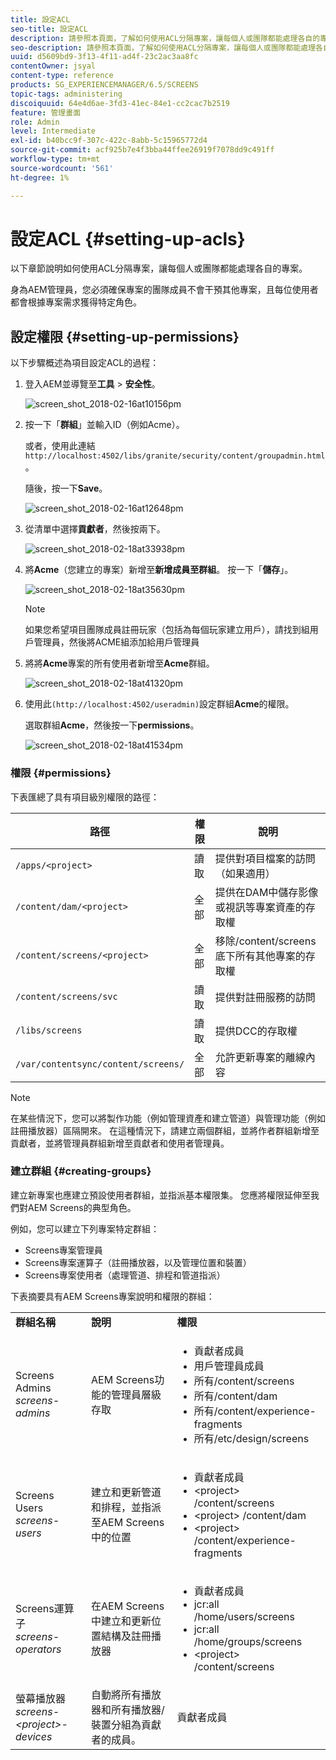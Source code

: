 ```yaml
---
title: 設定ACL
seo-title: 設定ACL
description: 請參照本頁面，了解如何使用ACL分隔專案，讓每個人或團隊都能處理各自的專案。
seo-description: 請參照本頁面，了解如何使用ACL分隔專案，讓每個人或團隊都能處理各自的專案。
uuid: d5609bd9-3f13-4f11-ad4f-23c2ac3aa8fc
contentOwner: jsyal
content-type: reference
products: SG_EXPERIENCEMANAGER/6.5/SCREENS
topic-tags: administering
discoiquuid: 64e4d6ae-3fd3-41ec-84e1-cc2cac7b2519
feature: 管理畫面
role: Admin
level: Intermediate
exl-id: b40bcc9f-307c-422c-8abb-5c15965772d4
source-git-commit: acf925b7e4f3bba44ffee26919f7078dd9c491ff
workflow-type: tm+mt
source-wordcount: '561'
ht-degree: 1%

---
```


# 設定ACL {#setting-up-acls}

以下章節說明如何使用ACL分隔專案，讓每個人或團隊都能處理各自的專案。

身為AEM管理員，您必須確保專案的團隊成員不會干預其他專案，且每位使用者都會根據專案需求獲得特定角色。

## 設定權限 {#setting-up-permissions}

以下步驟概述為項目設定ACL的過程：

1. 登入AEM並導覽至&#x200B;**工具** > **安全性**。

   ![screen_shot_2018-02-16at10156pm](assets/screen_shot_2018-02-16at10156pm.png)

1. 按一下「**群組**」並輸入ID（例如Acme）。

   或者，使用此連結`http://localhost:4502/libs/granite/security/content/groupadmin.html`。

   隨後，按一下&#x200B;**Save**。

   ![screen_shot_2018-02-16at12648pm](assets/screen_shot_2018-02-16at12648pm.png)

1. 從清單中選擇&#x200B;**貢獻者**，然後按兩下。

   ![screen_shot_2018-02-18at33938pm](assets/screen_shot_2018-02-18at33938pm.png)

1. 將&#x200B;**Acme**（您建立的專案）新增至&#x200B;**新增成員至群組**。 按一下「**儲存**」。

   ![screen_shot_2018-02-18at35630pm](assets/screen_shot_2018-02-18at35630pm.png)

   >[!NOTE]
   >
   >如果您希望項目團隊成員註冊玩家（包括為每個玩家建立用戶），請找到組用戶管理員，然後將ACME組添加給用戶管理員

1. 將將&#x200B;**Acme**&#x200B;專案的所有使用者新增至&#x200B;**Acme**&#x200B;群組。

   ![screen_shot_2018-02-18at41320pm](assets/screen_shot_2018-02-18at41320pm.png)

1. 使用此`(http://localhost:4502/useradmin)`設定群組&#x200B;**Acme**&#x200B;的權限。

   選取群組&#x200B;**Acme**，然後按一下&#x200B;**permissions**。

   ![screen_shot_2018-02-18at41534pm](assets/screen_shot_2018-02-18at41534pm.png)

### 權限 {#permissions}

下表匯總了具有項目級別權限的路徑：

| **路徑** | **權限** | **說明** |
|---|---|---|
| `/apps/<project>` | 讀取 | 提供對項目檔案的訪問（如果適用） |
| `/content/dam/<project>` | 全部 | 提供在DAM中儲存影像或視訊等專案資產的存取權 |
| `/content/screens/<project>` | 全部 | 移除/content/screens底下所有其他專案的存取權 |
| `/content/screens/svc` | 讀取 | 提供對註冊服務的訪問 |
| `/libs/screens` | 讀取 | 提供DCC的存取權 |
| `/var/contentsync/content/screens/` | 全部 | 允許更新專案的離線內容 |

>[!NOTE]
>
>在某些情況下，您可以將製作功能（例如管理資產和建立管道）與管理功能（例如註冊播放器）區隔開來。 在這種情況下，請建立兩個群組，並將作者群組新增至貢獻者，並將管理員群組新增至貢獻者和使用者管理員。

### 建立群組 {#creating-groups}

建立新專案也應建立預設使用者群組，並指派基本權限集。 您應將權限延伸至我們對AEM Screens的典型角色。

例如，您可以建立下列專案特定群組：

* Screens專案管理員
* Screens專案運算子（註冊播放器，以及管理位置和裝置）
* Screens專案使用者（處理管道、排程和管道指派）

下表摘要具有AEM Screens專案說明和權限的群組：

<table>
 <tbody>
  <tr>
   <td><strong>群組名稱</strong></td>
   <td><strong>說明</strong></td>
   <td><strong>權限</strong></td>
  </tr>
  <tr>
   <td>Screens Admins<br /> <em>screens-admins</em></td>
   <td>AEM Screens功能的管理員層級存取</td>
   <td>
    <ul>
     <li>貢獻者成員</li>
     <li>用戶管理員成員</li>
     <li>所有/content/screens</li>
     <li>所有/content/dam</li>
     <li>所有/content/experience-fragments</li>
     <li>所有/etc/design/screens</li>
    </ul> </td>
  </tr>
  <tr>
   <td>Screens Users<br /> <em>screens-users</em></td>
   <td>建立和更新管道和排程，並指派至AEM Screens中的位置</td>
   <td>
    <ul>
     <li>貢獻者成員</li>
     <li>&lt;project&gt; /content/screens</li>
     <li>&lt;project&gt; /content/dam</li>
     <li>&lt;project&gt; /content/experience-fragments</li>
    </ul> </td>
  </tr>
  <tr>
   <td>Screens運算子<br /> <em>screens-operators</em></td>
   <td>在AEM Screens中建立和更新位置結構及註冊播放器</td>
   <td>
    <ul>
     <li>貢獻者成員</li>
     <li>jcr:all /home/users/screens</li>
     <li>jcr:all /home/groups/screens</li>
     <li>&lt;project&gt; /content/screens</li>
    </ul> </td>
  </tr>
  <tr>
   <td>螢幕播放器<br /> <em>screens-&lt;project&gt;-devices</em></td>
   <td>自動將所有播放器和所有播放器/裝置分組為貢獻者的成員。</td>
   <td><p> 貢獻者成員</p> </td>
  </tr>
 </tbody>
</table>
